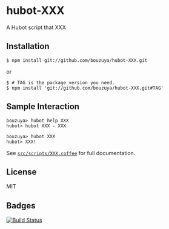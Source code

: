 # hubot-XXX

A Hubot script that XXX

## Installation

    $ npm install git://github.com/bouzuya/hubot-XXX.git

or

    $ # TAG is the package version you need.
    $ npm install 'git://github.com/bouzuya/hubot-XXX.git#TAG'

## Sample Interaction

    bouzuya> hubot help XXX
    hubot> hubot XXX - XXX

    bouzuya> hubot XXX
    hubot> XXX!

See [`src/scripts/XXX.coffee`](src/scripts/XXX.coffee) for full documentation.

## License

MIT

## Badges

[![Build Status][travis-status]][travis]

[travis]: https://travis-ci.org/bouzuya/hubot-XXX
[travis-status]: https://travis-ci.org/bouzuya/hubot-XXX.svg?branch=master
